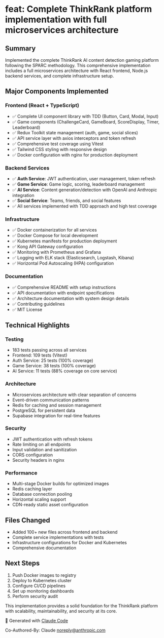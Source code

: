 # feat: Complete ThinkRank platform implementation with full microservices architecture

## Summary

Implemented the complete ThinkRank AI content detection gaming platform following the SPARC methodology. This comprehensive implementation includes a full microservices architecture with React frontend, Node.js backend services, and complete infrastructure setup.

## Major Components Implemented

### Frontend (React + TypeScript)
- ✅ Complete UI component library with TDD (Button, Card, Modal, Input)
- ✅ Game components (ChallengeCard, GameBoard, ScoreDisplay, Timer, Leaderboard)
- ✅ Redux Toolkit state management (auth, game, social slices)
- ✅ API service layer with axios interceptors and token refresh
- ✅ Comprehensive test coverage using Vitest
- ✅ Tailwind CSS styling with responsive design
- ✅ Docker configuration with nginx for production deployment

### Backend Services
- ✅ **Auth Service**: JWT authentication, user management, token refresh
- ✅ **Game Service**: Game logic, scoring, leaderboard management
- ✅ **AI Service**: Content generation/detection with OpenAI and Anthropic integration
- ✅ **Social Service**: Teams, friends, and social features
- ✅ All services implemented with TDD approach and high test coverage

### Infrastructure
- ✅ Docker containerization for all services
- ✅ Docker Compose for local development
- ✅ Kubernetes manifests for production deployment
- ✅ Kong API Gateway configuration
- ✅ Monitoring with Prometheus and Grafana
- ✅ Logging with ELK stack (Elasticsearch, Logstash, Kibana)
- ✅ Horizontal Pod Autoscaling (HPA) configuration

### Documentation
- ✅ Comprehensive README with setup instructions
- ✅ API documentation with endpoint specifications
- ✅ Architecture documentation with system design details
- ✅ Contributing guidelines
- ✅ MIT License

## Technical Highlights

### Testing
- 183 tests passing across all services
- Frontend: 109 tests (Vitest)
- Auth Service: 25 tests (100% coverage)
- Game Service: 38 tests (100% coverage)
- AI Service: 11 tests (88% coverage on core service)

### Architecture
- Microservices architecture with clear separation of concerns
- Event-driven communication patterns
- Redis for caching and session management
- PostgreSQL for persistent data
- Supabase integration for real-time features

### Security
- JWT authentication with refresh tokens
- Rate limiting on all endpoints
- Input validation and sanitization
- CORS configuration
- Security headers in nginx

### Performance
- Multi-stage Docker builds for optimized images
- Redis caching layer
- Database connection pooling
- Horizontal scaling support
- CDN-ready static asset configuration

## Files Changed
- Added 100+ new files across frontend and backend
- Complete service implementations with tests
- Infrastructure configurations for Docker and Kubernetes
- Comprehensive documentation

## Next Steps
1. Push Docker images to registry
2. Deploy to Kubernetes cluster
3. Configure CI/CD pipelines
4. Set up monitoring dashboards
5. Perform security audit

This implementation provides a solid foundation for the ThinkRank platform with scalability, maintainability, and security at its core.

🤖 Generated with [Claude Code](https://claude.ai/code)

Co-Authored-By: Claude <noreply@anthropic.com>